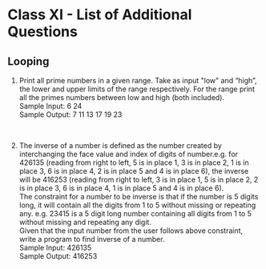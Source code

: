 # Class XI - List of Additional Questions
## Looping

1. Print all prime numbers in a given range. Take as input "low" and “high”, the lower and upper limits of the range respectively. For the range print all the primes numbers between low and high (both included). <br/>
Sample Input: 6     24 <br/>
Sample Output: 7	11	13	17	19	23<br/>
<br/>

2. The inverse of a number is defined as the number created by interchanging the face value and index of digits of number.e.g. for 426135 (reading from right to left, 5 is in place 1, 3 is in place 2, 1 is in place 3, 6 is in place 4, 2 is in place 5 and 4 is in place 6), the inverse will be 416253 (reading from right to left, 3 is in place 1, 5 is in place 2, 2 is in place 3, 6 is in place 4, 1 is in place 5 and 4 is in place 6). <br/>
The constraint for a number to be inverse is that if the number is 5 digits long, it will contain all the digits from 1 to 5 without missing or repeating any. e.g. 23415 is a 5 digit long number containing all digits from 1 to 5 without missing and repeating any digit. <br/>
Given that the input number from the user follows above constraint, write a program to find inverse of a number.<br/>
Sample Input: 426135<br/>
Sample Output: 416253 <br/>
